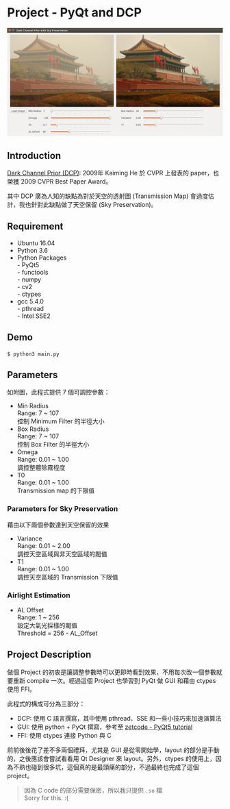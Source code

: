 # Project - PyQt and DCP
![result](/assets/result.bmp)

## Introduction
[Dark Channel Prior (DCP)](http://kaiminghe.com/cvpr09/index.html): 2009年 Kaiming He 於 CVPR 上發表的 paper，也榮獲 2009 CVPR Best Paper Award。

其中 DCP 廣為人知的缺點為對於天空的透射圖 (Transmission Map) 會過度估計，我也針對此缺點做了天空保留 (Sky Preservation)。

## Requirement
* Ubuntu 16.04
* Python 3.6
* Python Packages  
\- PyQt5  
\- functools  
\- numpy  
\- cv2  
\- ctypes  
* gcc 5.4.0  
\- pthread  
\- Intel SSE2  

## Demo
```
$ python3 main.py
```

## Parameters
如附圖，此程式提供 7 個可調控參數：
* Min Radius  
Range: 7 ~ 107  
控制 Minimum Filter 的半徑大小  
* Box Radius  
Range: 7 ~ 107  
控制 Box Filter 的半徑大小  
* Omega  
Range: 0.01 ~ 1.00  
調控整體除霧程度  
* T0  
Range: 0.01 ~ 1.00  
Transmission map 的下限值  

### Parameters for Sky Preservation
藉由以下兩個參數達到天空保留的效果
* Variance  
Range: 0.01 ~ 2.00  
調控天空區域與非天空區域的閥值  
* T1  
Range: 0.01 ~ 1.00  
調控天空區域的 Transmission 下限值  

### Airlight Estimation
* AL Offset  
Range: 1 ~ 256  
設定大氣光採樣的閥值  
Threshold = 256 - AL_Offset  

## Project Description
做個 Project 的初衷是讓調整參數時可以更即時看到效果，不用每次改一個參數就要重新 compile 一次。經過這個 Project 也學習到 PyQt 做 GUI 和藉由 ctypes 使用 FFI。

此程式的構成可分為三部分：
* DCP: 使用 C 語言撰寫，其中使用 pthread、SSE 和一些小技巧來加速演算法
* GUI: 使用 python + PyQt 撰寫，參考至 [zetcode - PyQt5 tutorial](http://zetcode.com/gui/pyqt5/)
* FFI: 使用 ctypes 連接 Python 與 C

前前後後花了差不多兩個禮拜，尤其是 GUI 是從零開始學，layout 的部分是手動的，之後應該會嘗試看看用 Qt Designer 來 layout。另外，ctypes 的使用上，因為不熟也碰到很多坑，這個真的是最頭痛的部分，不過最終也完成了這個 project。

> 因為 C code 的部分需要保密，所以我只提供 `.so` 檔  
> Sorry for this. :(
